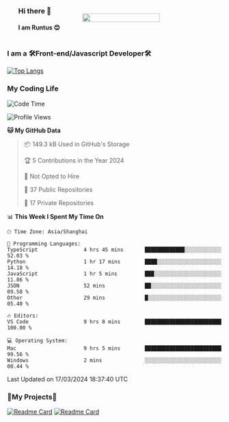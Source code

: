 

<div style="display: flex;  align-items: center; justify-content: space-around;">
    <div>    
        <h3>Hi there 👋</h3>
        <h4> I am Runtus 😊 </h4>
    </div>
    <img src="https://github-readme-stats.vercel.app/api?username=Runtus&show_icons=true&theme=tokyonight" width="60%" />
</div>





### I am a 🛠Front-end/Javascript Developer🛠 

[![Top Langs](https://github-readme-stats.vercel.app/api/top-langs/?username=Runtus&hide=css,vue,scss,Ruby)](https://github.com/Runtus/pixiv-server-ts)


### My Coding Life
<!--START_SECTION:waka-->
![Code Time](http://img.shields.io/badge/Code%20Time-199%20hrs%2059%20mins-blue)

![Profile Views](http://img.shields.io/badge/Profile%20Views-5-blue)

**🐱 My GitHub Data** 

> 📦 149.3 kB Used in GitHub's Storage 
 > 
> 🏆 5 Contributions in the Year 2024
 > 
> 🚫 Not Opted to Hire
 > 
> 📜 37 Public Repositories 
 > 
> 🔑 17 Private Repositories 
 > 
📊 **This Week I Spent My Time On** 

```text
🕑︎ Time Zone: Asia/Shanghai

💬 Programming Languages: 
TypeScript               4 hrs 45 mins       █████████████░░░░░░░░░░░░   52.03 % 
Python                   1 hr 17 mins        ████░░░░░░░░░░░░░░░░░░░░░   14.18 % 
JavaScript               1 hr 5 mins         ███░░░░░░░░░░░░░░░░░░░░░░   11.86 % 
JSON                     52 mins             ██░░░░░░░░░░░░░░░░░░░░░░░   09.58 % 
Other                    29 mins             █░░░░░░░░░░░░░░░░░░░░░░░░   05.40 % 

🔥 Editors: 
VS Code                  9 hrs 8 mins        █████████████████████████   100.00 % 

💻 Operating System: 
Mac                      9 hrs 5 mins        █████████████████████████   99.56 % 
Windows                  2 mins              ░░░░░░░░░░░░░░░░░░░░░░░░░   00.44 % 
```


 Last Updated on 17/03/2024 18:37:40 UTC
<!--END_SECTION:waka-->

### 🎁My Projects🎁
[![Readme Card](https://github-readme-stats.vercel.app/api/pin/?username=Runtus&repo=pixiv-server-ts)](https://github.com/Runtus/pixiv-server-ts)
[![Readme Card](https://github-readme-stats.vercel.app/api/pin/?username=Runtus&repo=dormitory-uestc)](https://github.com/Runtus/dormitory-uestc)